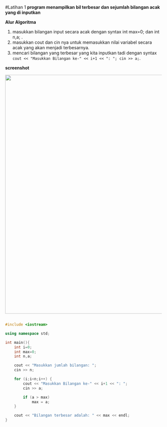 #Latihan
1
**program menampilkan bil terbesar dan sejumlah bilangan acak yang di inputkan**

**Alur Algoritma**

1. masukkan bilangan input secara acak dengan syntax int max=0; dan int n,a; .
2. masukkan cout dan cin nya untuk memasukkan nilai variabel secara acak yang akan menjadi terbesarnya.
3. mencari bilangan yang terbesar yang kita inputkan tadi dengan syntax ```cout << "Masukkan Bilangan ke-" << i+1 << ": "; cin >> a;```.

**screenshot**

<img src="Screenshot.png" width="1366px" height="768px">

```c++

#include <iostream>

using namespace std;

int main(){
    int i=0;
    int max=0;
    int n,a;

    cout << "Masukkan jumlah bilangan: ";
    cin >> n;

    for (i;i<n;i++) {
        cout << "Masukkan Bilangan ke-" << i+1 << ": ";
        cin >> a;

        if (a > max)
            max = a;
    }

    cout << "Bilangan terbesar adalah: " << max << endl;
}

```